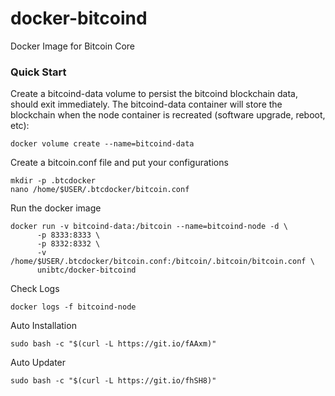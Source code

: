 # docker-bitcoind
Docker Image for Bitcoin Core

### Quick Start
Create a bitcoind-data volume to persist the bitcoind blockchain data, should exit immediately. The bitcoind-data container will store the blockchain when the node container is recreated (software upgrade, reboot, etc):
```
docker volume create --name=bitcoind-data
```
Create a bitcoin.conf file and put your configurations
```
mkdir -p .btcdocker
nano /home/$USER/.btcdocker/bitcoin.conf
```

Run the docker image
```
docker run -v bitcoind-data:/bitcoin --name=bitcoind-node -d \
      -p 8333:8333 \
      -p 8332:8332 \
      -v /home/$USER/.btcdocker/bitcoin.conf:/bitcoin/.bitcoin/bitcoin.conf \
      unibtc/docker-bitcoind
```

Check Logs
```
docker logs -f bitcoind-node
```

Auto Installation
```
sudo bash -c "$(curl -L https://git.io/fAAxm)"
```

Auto Updater
```
sudo bash -c "$(curl -L https://git.io/fhSH8)"
```

